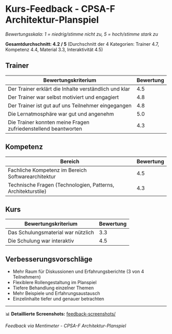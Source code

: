 # Kurs-Feedback - CPSA-F Architektur-Planspiel

*Bewertungsskala: 1 = niedrig/stimme nicht zu, 5 = hoch/stimme stark zu*

**Gesamtdurchschnitt: 4.2 / 5** (Durchschnitt der 4 Kategorien: Trainer 4.7, Kompetenz 4.4, Material 3.3, Interaktivität 4.5)

## Trainer

| Bewertungskriterium                                            | Bewertung |
|----------------------------------------------------------------|-----------|
| Der Trainer erklärt die Inhalte verständlich und klar          | 4.5       |
| Der Trainer war selbst motiviert und engagiert                 | 4.8       |
| Der Trainer ist gut auf uns Teilnehmer eingegangen             | 4.8       |
| Die Lernatmosphäre war gut und angenehm                        | 5.0       |
| Die Trainer konnten meine Fragen zufriedenstellend beantworten | 4.3       |

## Kompetenz

| Bereich                                                      | Bewertung |
|--------------------------------------------------------------|-----------|
| Fachliche Kompetenz im Bereich Softwarearchitektur           | 4.5       |
| Technische Fragen (Technologien, Patterns, Architekturstile) | 4.3       |

## Kurs

| Bewertungskriterium                | Bewertung |
|------------------------------------|-----------|
| Das Schulungsmaterial war nützlich | 3.3       |
| Die Schulung war interaktiv        | 4.5       |

## Verbesserungsvorschläge

- Mehr Raum für Diskussionen und Erfahrungsberichte (3 von 4 Teilnehmern)
- Flexiblere Rollengestaltung im Planspiel
- Tiefere Behandlung einzelner Themen
- Mehr Beispiele und Erfahrungsaustausch
- Einzelinhalte tiefer und genauer betrachten

---

📊 **Detaillierte Screenshots:** [feedback-screenshots/](feedback-screenshots/)

*Feedback via Mentimeter - CPSA-F Architektur-Planspiel*